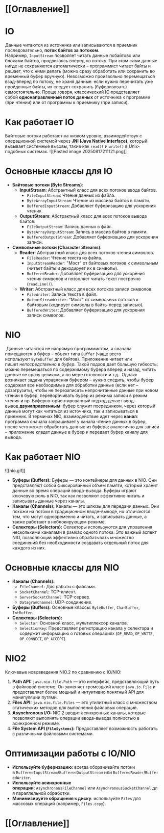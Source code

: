 # [[Оглавление]]

# IO
Данные читаются из источника или записываются в приемник последовательно, **поток байтов за потоком**. Например, `InputStream` позволяет читать данные побайтово или блоками байтов, продвигаясь вперед по потоку. При этом сами данные нигде не сохраняются автоматически – программист читает байты и решает, что с ними делать (можно сразу обработать или сохранить во временный буфер вручную). Невозможно произвольно перемещаться взад-вперед по потоку, не храня данные: если нужно перечитать уже пройденные байты, их следует сохранить (буферизовать) самостоятельно. Проще говоря, классический IO представляет собой **однонаправленный поток данных** от источника к программе (при чтении) или от программы к приемнику (при записи).
# Как работает IO

Байтовые потоки работают на низком уровне, взаимодействуя с операционной системой через **JNI (Java Native Interface)**, который вызывает системные вызовы, такие как `read()` и `write()` в Unix-подобных системах.
![[Pasted image 20250817211121.png]]
# Основные классы для IO
- **Байтовые потоки (Byte Streams)**:
    - **InputStream**: Абстрактный класс для всех потоков ввода байтов.
        - `FileInputStream`: Чтение данных из файла.
        - `ByteArrayInputStream`: Чтение из массива байтов в памяти.
        - `BufferedInputStream`: Добавляет буферизацию для ускорения чтения.
    - **OutputStream**: Абстрактный класс для всех потоков вывода байтов.
        - `FileOutputStream`: Запись данных в файл.
        - `ByteArrayOutputStream`: Запись в массив байтов в памяти.
        - `BufferedOutputStream`: Добавляет буферизацию для ускорения записи.
- **Символьные потоки (Character Streams)**:
    - **Reader**: Абстрактный класс для всех потоков чтения символов.
        - `FileReader`: Чтение текста из файла.
        - `InputStreamReader`: "Мост" от байтовых потоков к символьным (читает байты и декодирует их в символы).
        - `BufferedReader`: Добавляет буферизацию для ускорения чтения символов и позволяет читать текст построчно (`readLine()`).
    - **Writer**: Абстрактный класс для всех потоков записи символов.
        - `FileWriter`: Запись текста в файл.
        - `OutputStreamWriter`: "Мост" от символьных потоков к байтовым (кодирует символы в байты перед записью).
        - `BufferedWriter`: Добавляет буферизацию для ускорения записи символов.
# NIO
 Данные читаются не напрямую программистом, а сначала помещаются в буфер – объект типа `Buffer` (чаще всего используют `ByteBuffer` для байтов). Приложение читает или пишет _непосредственно в буфер_. Такой подход дает большую гибкость: можно перемещаться по содержимому буфера вперед и назад, читать данные не сразу целиком, а по мере готовности и т.д.. Однако возникает задача управления буфером – нужно следить, чтобы буфер содержал все необходимые для обработки данные (если нет – дозагрузить), чтобы не перезаписать непрочитанные данные при новом чтении в буфер, переворачивать буфер из режима записи в режим чтения и пр. Буферно-ориентированный подход делает ввод-вывод **двунаправленным**: буфер служит посредником, через который данные могут как читаться из источника, так и записываться в приемник. В терминах NIO, взаимодействие идет через **канал**: программа сначала запрашивает у канала чтение данных в буфер, после чего может обработать данные из буфера; аналогично для записи – приложение кладет данные в буфер и передает буфер каналу для вывода.
# Как работает NIO

![[nio.gif]]

- **Буферы (Buffers):** Буферы — это контейнеры для данных в NIO. Они представляют собой фиксированный объем памяти, который хранит данные во время операций ввода-вывода. Буферы играют ключевую роль в NIO, так как позволяют эффективно читать и записывать данные через каналы.
- **Каналы (Channels):** Каналы — это шлюзы для передачи данных. Они похожи на потоки в традиционном вводе-выводе, но отличаются тем, что могут одновременно и читать, и записывать данные, а также работают в неблокирующем режиме.
- **Селекторы (Selectors):** Селекторы используются для управления несколькими каналами в рамках одного потока. Это важный аспект NIO, позволяющий эффективно обрабатывать множество соединений без необходимости создавать отдельный поток для каждого из них.
# Основные классы для NIO
- **Каналы (Channels):**
    - `FileChannel`: Для работы с файлами.
    - `SocketChannel`: TCP-клиент.
    - `ServerSocketChannel`: TCP-сервер.
    - `DatagramChannel`: UDP-соединение.
- **Буферы (Buffers):** Основные классы: `ByteBuffer`, `CharBuffer`, `IntBuffer`.
- **Селекторы (Selectors):**
    - `Selector`: Основной класс, мультиплексор каналов.
    - `SelectionKey`: Представляет регистрацию канала у селектора и содержит информацию о готовых операциях (`OP_READ`, `OP_WRITE`, `OP_CONNECT`, `OP_ACCEPT`).
# NIO2

Ключевые нововведения NIO.2 по сравнению с IO/NIO:
1. **Path API:** `java.nio.file.Path` — это интерфейс, представляющий путь в файловой системе. Он заменяет громоздкий класс `java.io.File` и предоставляет более мощный и интуитивно понятный API для манипуляции путями.
2. **Files API:** `java.nio.file.Files` — это утилитный класс с множеством статических методов для выполнения файловых операций.
3. **Asynchronous I/O:** NIO.2 вводит асинхронные каналы, которые позволяют выполнять операции ввода-вывода полностью в асинхронном режиме.
4. **File System API (`FileSystems`):** Предоставляет возможность работать с различными файловыми системами.
# Оптимизации работы с IO/NIO

- **Используйте буферизацию**: всегда оборачивайте потоки в `BufferedInputStream`/`BufferedOutputStream` или `BufferedReader`/`BufferedWriter`.
- **Используйте асинхронные операции**: `AsynchronousFileChannel` или `AsynchronousSocketChannel` для параллельной обработки.
- **Минимизируйте обращения к диску**: используйте `Files` для массовых операций (например, `Files.copy`).

# [[Оглавление]]